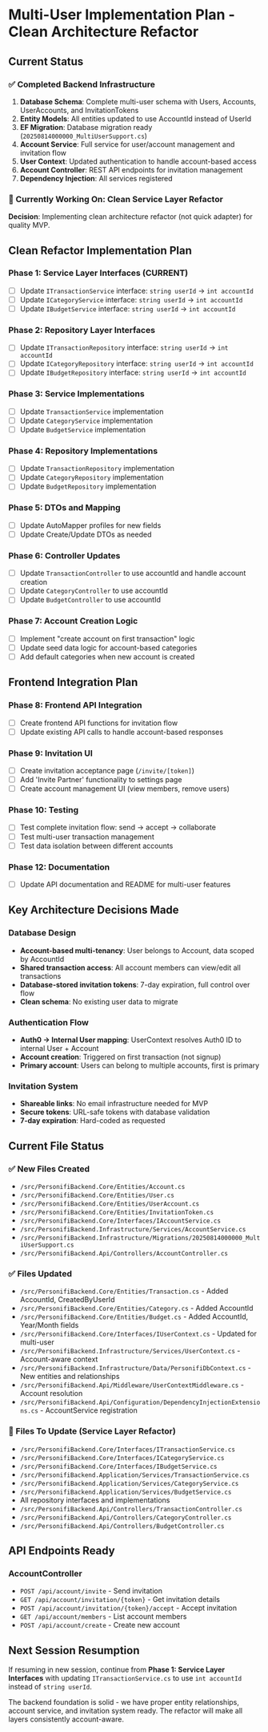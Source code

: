 # Multi-User Implementation Plan - Clean Architecture Refactor

## Current Status

### ✅ Completed Backend Infrastructure
1. **Database Schema**: Complete multi-user schema with Users, Accounts, UserAccounts, and InvitationTokens
2. **Entity Models**: All entities updated to use AccountId instead of UserId
3. **EF Migration**: Database migration ready (`20250814000000_MultiUserSupport.cs`)
4. **Account Service**: Full service for user/account management and invitation flow
5. **User Context**: Updated authentication to handle account-based access
6. **Account Controller**: REST API endpoints for invitation management
7. **Dependency Injection**: All services registered

### 🔄 Currently Working On: Clean Service Layer Refactor

**Decision**: Implementing clean architecture refactor (not quick adapter) for quality MVP.

## Clean Refactor Implementation Plan

### Phase 1: Service Layer Interfaces (CURRENT)
- [ ] Update `ITransactionService` interface: `string userId` → `int accountId`
- [ ] Update `ICategoryService` interface: `string userId` → `int accountId` 
- [ ] Update `IBudgetService` interface: `string userId` → `int accountId`

### Phase 2: Repository Layer Interfaces
- [ ] Update `ITransactionRepository` interface: `string userId` → `int accountId`
- [ ] Update `ICategoryRepository` interface: `string userId` → `int accountId`
- [ ] Update `IBudgetRepository` interface: `string userId` → `int accountId`

### Phase 3: Service Implementations
- [ ] Update `TransactionService` implementation
- [ ] Update `CategoryService` implementation
- [ ] Update `BudgetService` implementation

### Phase 4: Repository Implementations
- [ ] Update `TransactionRepository` implementation
- [ ] Update `CategoryRepository` implementation
- [ ] Update `BudgetRepository` implementation

### Phase 5: DTOs and Mapping
- [ ] Update AutoMapper profiles for new fields
- [ ] Update Create/Update DTOs as needed

### Phase 6: Controller Updates
- [ ] Update `TransactionController` to use accountId and handle account creation
- [ ] Update `CategoryController` to use accountId
- [ ] Update `BudgetController` to use accountId

### Phase 7: Account Creation Logic
- [ ] Implement "create account on first transaction" logic
- [ ] Update seed data logic for account-based categories
- [ ] Add default categories when new account is created

## Frontend Integration Plan

### Phase 8: Frontend API Integration
- [ ] Create frontend API functions for invitation flow
- [ ] Update existing API calls to handle account-based responses

### Phase 9: Invitation UI
- [ ] Create invitation acceptance page (`/invite/[token]`)
- [ ] Add 'Invite Partner' functionality to settings page
- [ ] Create account management UI (view members, remove users)

### Phase 10: Testing
- [ ] Test complete invitation flow: send → accept → collaborate
- [ ] Test multi-user transaction management
- [ ] Test data isolation between different accounts

### Phase 12: Documentation
- [ ] Update API documentation and README for multi-user features

## Key Architecture Decisions Made

### Database Design
- **Account-based multi-tenancy**: User belongs to Account, data scoped by AccountId
- **Shared transaction access**: All account members can view/edit all transactions
- **Database-stored invitation tokens**: 7-day expiration, full control over flow
- **Clean schema**: No existing user data to migrate

### Authentication Flow
- **Auth0 → Internal User mapping**: UserContext resolves Auth0 ID to internal User + Account
- **Account creation**: Triggered on first transaction (not signup)
- **Primary account**: Users can belong to multiple accounts, first is primary

### Invitation System
- **Shareable links**: No email infrastructure needed for MVP
- **Secure tokens**: URL-safe tokens with database validation
- **7-day expiration**: Hard-coded as requested

## Current File Status

### ✅ New Files Created
- `/src/PersonifiBackend.Core/Entities/Account.cs`
- `/src/PersonifiBackend.Core/Entities/User.cs`
- `/src/PersonifiBackend.Core/Entities/UserAccount.cs`
- `/src/PersonifiBackend.Core/Entities/InvitationToken.cs`
- `/src/PersonifiBackend.Core/Interfaces/IAccountService.cs`
- `/src/PersonifiBackend.Infrastructure/Services/AccountService.cs`
- `/src/PersonifiBackend.Infrastructure/Migrations/20250814000000_MultiUserSupport.cs`
- `/src/PersonifiBackend.Api/Controllers/AccountController.cs`

### ✅ Files Updated
- `/src/PersonifiBackend.Core/Entities/Transaction.cs` - Added AccountId, CreatedByUserId
- `/src/PersonifiBackend.Core/Entities/Category.cs` - Added AccountId
- `/src/PersonifiBackend.Core/Entities/Budget.cs` - Added AccountId, Year/Month fields
- `/src/PersonifiBackend.Core/Interfaces/IUserContext.cs` - Updated for multi-user
- `/src/PersonifiBackend.Infrastructure/Services/UserContext.cs` - Account-aware context
- `/src/PersonifiBackend.Infrastructure/Data/PersonifiDbContext.cs` - New entities and relationships
- `/src/PersonifiBackend.Api/Middleware/UserContextMiddleware.cs` - Account resolution
- `/src/PersonifiBackend.Api/Configuration/DependencyInjectionExtensions.cs` - AccountService registration

### 🔄 Files To Update (Service Layer Refactor)
- `/src/PersonifiBackend.Core/Interfaces/ITransactionService.cs`
- `/src/PersonifiBackend.Core/Interfaces/ICategoryService.cs`
- `/src/PersonifiBackend.Core/Interfaces/IBudgetService.cs`
- `/src/PersonifiBackend.Application/Services/TransactionService.cs`
- `/src/PersonifiBackend.Application/Services/CategoryService.cs`
- `/src/PersonifiBackend.Application/Services/BudgetService.cs`
- All repository interfaces and implementations
- `/src/PersonifiBackend.Api/Controllers/TransactionController.cs`
- `/src/PersonifiBackend.Api/Controllers/CategoryController.cs`
- `/src/PersonifiBackend.Api/Controllers/BudgetController.cs`

## API Endpoints Ready

### AccountController
- `POST /api/account/invite` - Send invitation
- `GET /api/account/invitation/{token}` - Get invitation details
- `POST /api/account/invitation/{token}/accept` - Accept invitation
- `GET /api/account/members` - List account members
- `POST /api/account/create` - Create new account

## Next Session Resumption

If resuming in new session, continue from **Phase 1: Service Layer Interfaces** with updating `ITransactionService.cs` to use `int accountId` instead of `string userId`.

The backend foundation is solid - we have proper entity relationships, account service, and invitation system ready. The refactor will make all layers consistently account-aware.